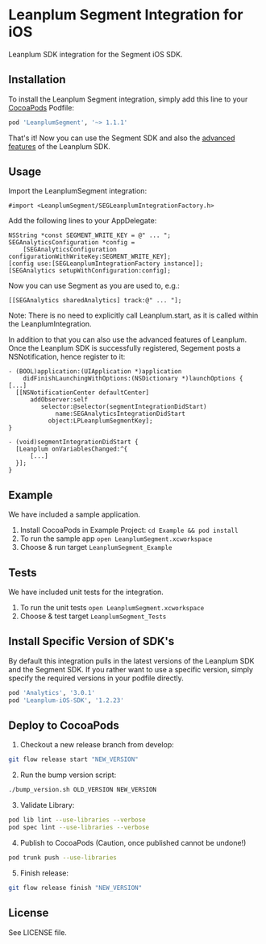 # Leanplum Segment Integration for iOS
Leanplum SDK integration for the Segment iOS SDK.

## Installation
To install the Leanplum Segment integration, simply add this line to your
[CocoaPods](https://cocoapods.org) Podfile:
```ruby
pod 'LeanplumSegment', '~> 1.1.1'
```
That's it! Now you can use the Segment SDK and also the [advanced features](https://www.leanplum.com/docs#/docs) of the Leanplum SDK.

## Usage
Import the LeanplumSegment integration:
```objc
#import <LeanplumSegment/SEGLeanplumIntegrationFactory.h>
```
Add the following lines to your AppDelegate:
```objc
NSString *const SEGMENT_WRITE_KEY = @" ... ";
SEGAnalyticsConfiguration *config =
    [SEGAnalyticsConfiguration configurationWithWriteKey:SEGMENT_WRITE_KEY];
[config use:[SEGLeanplumIntegrationFactory instance]];
[SEGAnalytics setupWithConfiguration:config];
```
Now you can use Segment as you are used to, e.g.:
```objc
[[SEGAnalytics sharedAnalytics] track:@" ... "];
```

Note: There is no need to explicitly call Leanplum.start, as it is called within the LeanplumIntegration.

In addition to that you can also use the advanced features of Leanplum. Once the 
Leanplum SDK is successfully registered, Segement posts a NSNotification, hence register to it:
```objc
- (BOOL)application:(UIApplication *)application
    didFinishLaunchingWithOptions:(NSDictionary *)launchOptions {
[...]
  [[NSNotificationCenter defaultCenter]
      addObserver:self
         selector:@selector(segmentIntegrationDidStart)
             name:SEGAnalyticsIntegrationDidStart
           object:LPLeanplumSegmentKey];
}

- (void)segmentIntegrationDidStart {
  [Leanplum onVariablesChanged:^{
      [...]
  }];
}
```

## Example
We have included a sample application.

1. Install CocoaPods in Example Project: `cd Example && pod install`
2. To run the sample app `open LeanplumSegment.xcworkspace`
3. Choose & run target `LeanplumSegment_Example`

## Tests
We have included unit tests for the integration.

1. To run the unit tests `open LeanplumSegment.xcworkspace`
2. Choose & test target `LeanplumSegment_Tests`

## Install Specific Version of SDK's
By default this integration pulls in the latest versions of the Leanplum SDK and the Segment SDK. If you rather want to use a specific version, simply specify the required versions in your podfile directly.
```ruby
pod 'Analytics', '3.0.1'
pod 'Leanplum-iOS-SDK', '1.2.23'
```
## Deploy to CocoaPods
1. Checkout a new release branch from develop:
  
  ```bash
  git flow release start "NEW_VERSION"
  ```
2. Run the bump version script:
  
  ```bash
  ./bump_version.sh OLD_VERSION NEW_VERSION
  ```
3. Validate Library:
  
  ```bash
  pod lib lint --use-libraries --verbose
  pod spec lint --use-libraries --verbose
  ```
4. Publish to CocoaPods (Caution, once published cannot be undone!)
  
  ```bash
  pod trunk push --use-libraries
  ```
5. Finish release:
  
  ```bash
  git flow release finish "NEW_VERSION"
  ```

## License
See LICENSE file.
